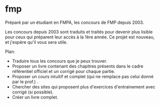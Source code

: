 # fmp
Préparé par un étudiant en FMPA, les concours de FMP depuis 2003.

Les concours depuis 2003 sont traduits et traités pour devenir plus lisible pour ceux qui préparent leur accès à la 1ère année.
Ce projet est nouveau, et j'espère qu'il vous sera utile.

Plan:

- Traduire tous les concours que je peux trouver.
- Proposer un livre contenant des chapitres présents dans le cadre référentiel officiel et un corrigé pour chaque partie.
- Proposer un cours intuitif et complet (qui ne remplace pas celui donné par le prof.) .
- Chercher des sites qui proposent plus d'exercices d'entrainement avec corrigé (si possible).
- Créer un livre complet.
